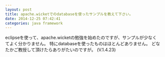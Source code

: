 ```yaml
---
layout: post
title: apache.wicketでのdatabaseを使ったサンプルを教えて下さい。
date: 2014-12-25 07:42:41
categories: java framework
---
```

<p>eclipseを使って、apache.wicketの勉強を始めたのですが、サンプルが少なくてよく分かりません。
特にdatabaseを使ったものはほとんどありません。
どなたかご教授して頂けたらありがたいのですが。
(V.1.4.23)</p>
